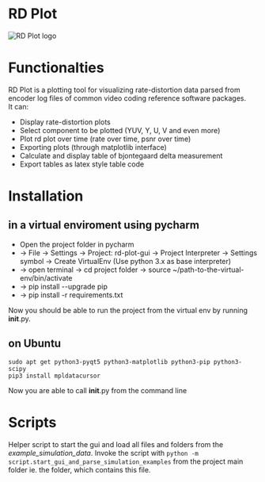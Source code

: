 # RD Plot
![RD Plot logo](https://git.rwth-aachen.de/IENT-Software/rd-plot-gui/raw/master/src/rdplot/logo/PLOT256.png)  

# Functionalties
RD Plot is a plotting tool for visualizing rate-distortion data parsed from  
encoder log files of common video coding reference software packages.  
It can:
- Display rate-distortion plots
- Select component to be plotted (YUV, Y, U, V and even more)
- Plot rd plot over time (rate over time, psnr over time)
- Exporting plots (through matplotlib interface)
- Calculate and display table of bjontegaard delta measurement
- Export tables as latex style table code


# Installation 
## in a virtual enviroment using pycharm 
- Open the project folder in pycharm
- -> File -> Settings -> Project: rd-plot-gui -> Project Interpreter -> Settings symbol -> Create VirtualEnv (Use python 3.x as base interpreter)
- -> open terminal -> cd project folder -> source ~/path-to-the-virtual-env/bin/activate
- -> pip install --upgrade pip
- -> pip install -r requirements.txt

Now you should be able to run the project from the virtual env by running __init__.py.

## on Ubuntu
    sudo apt get python3-pyqt5 python3-matplotlib python3-pip python3-scipy
    pip3 install mpldatacursor
Now you are able to call __init__.py from the command line


# Scripts
Helper script to start the gui and load all files and folders from the
*example_simulation_data*. Invoke the script with
``` python -m script.start_gui_and_parse_simulation_examples ```
from the project main folder ie. the folder, which contains this file.
